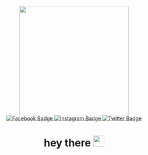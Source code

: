 <div id="header" align="center">
  <img src="https://media.giphy.com/media/RbDKaczqWovIugyJmW/giphy.gif" width="300"/>
  <div id="badges">
    <a href="https://www.facebook.com/quanganh.ho.0909/">
      <img src="https://img.shields.io/badge/Facebook-%231877F2.svg?style=for-the-badge&logo=Facebook&logoColor=white" alt="Facebook Badge"/>
    </a>
    <a href="https://www.instagram.com/quanganh_0909">
      <img src="https://img.shields.io/badge/Instagram-%23E4405F.svg?style=for-the-badge&logo=Instagram&logoColor=white" alt="Instagram Badge"/>
    </a>
    <a href="https://twitter.com/quanganhho99">
      <img src="https://img.shields.io/badge/X-%23000000.svg?style=for-the-badge&logo=X&logoColor=white" alt="Twitter Badge"/>
    </a>
  </div>
  <img src="https://komarev.com/ghpvc/?username=hoquanganh09&style=flat-square&color=blue" alt=""/>
  <h1>
    hey there
    <img src="https://media.giphy.com/media/hvRJCLFzcasrR4ia7z/giphy.gif" width="30px"/>
  </h1>
</div>

